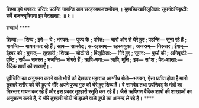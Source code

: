 **शिष्या इमे भगवत: परित: पठन्ति** **गायन्ति साम सरहस्यमजस्रमीशम् ।** **युष्मच्छिखाविलुलिता: सुमनोऽभिवृष्टी:** **सर्वे भजन्त्यृषिगणा इव वेदशाखा: ॥ ९॥** 

शब्दार्थ **** 

**शिष्या:—** **शिष्य** **; इमे—** **ये** **; भगवत:—** **पूज्य के** **; परित:—** **चारों ओर से घेरे हुए** **; पठन्ति—** **सुना रहे हैं** **; गायन्ति—** **गायन कर रहे** **हैं** **; साम—** **सामवेद** **; स-रहस्यम्—** **रहस्ययुक्त** **; अजस्रम्—** **निरन्तर** **; ईशम्—** **ईश्वर को** **; युष्मत्—** **तुश्हारी** **; शिखा—** **चोटी से** **;** **विलुलिता:—** **गिरे हुए** **; सुमन:—** **पुष्पों की** **; अभिवृष्टी:—** **वृष्टि** **; सर्वे—** **समस्त** **; भजन्ति—** **भोगते हैं** **; ऋषि-गणा:—** **ऋषि, मुनि** **;** **इव—** **स²श** **; वेद-शाखा:—** **वैदिक शाषों की शाखाएँ।** **.** 

**पूर्वचित्ति का अनुगमन करने वाले भौरों को देखकर महाराज आग्नीध्र बोले—भगवन्,** **ऐसा प्रतीत होता है मानो तुश्हारे शरीर को घेरे हुए ये भौंरे अपने पूज्य गुरु को घेरे हुए शिष्य हैं।** **वे सामवेद तथा उपनिषद् के मंत्रों का निरन्तर गायन कर रहे हैं और इस प्रकार तुश्हारी स्तुति कर** **रहे हैं। जैसे ऋषिगण वैदिक शाषों की शाखाओं का अनुसरण करते हैं, ये भौंरें तुश्हारी चोटी** **से झडऩे वाले पुष्पों का आनन्द ले रहे हैं।** **** 